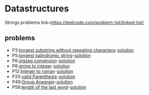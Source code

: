 # Datastructures
Strings problems link=https://leetcode.com/problem-list/linked-list/

## problems
* P3:[longest substring without repeating characters](Strings-md/P3.md)-[solution](Strings/P3.py)
* P5:[longest palindromic string](Strings-md/P5.md)-[solution](Strings/P5.py)
* P6:[zigzag conversion](Strings-md/P6.md)-[solution](Strings/P6.py)
* P8:[string to integer](Strings-md/P8.md)-[solution](Strings/P8.py)
* P12:[Integer to roman](Strings-md/P12.md)-[solution](Strings/P12.py)
* P20:[valid Parenthesis](Strings-md/P20.md)-[solution](Strings/P20.py)
* P49:[Group Anagram](Strings-md/P49.md)-[solution](Strings/P49.py)
* P58:[length of the last word](Strings-md/P58.md)-[solution](Strings/P58.py)